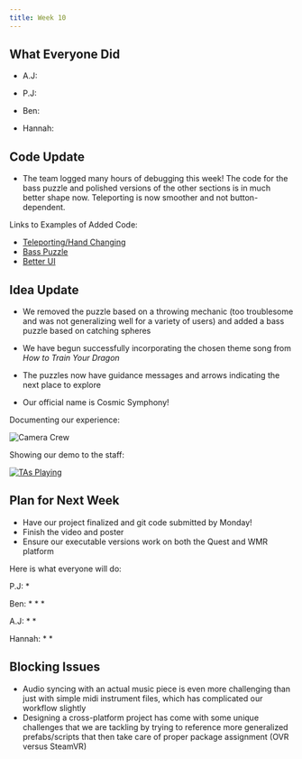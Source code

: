 ```yaml
---
title: Week 10
---
```


## What Everyone Did
* A.J: 

* P.J: 

* Ben:  

* Hannah: 

## Code Update
* The team logged many hours of debugging this week! The code for the bass puzzle and polished versions of the other sections is in much better shape now. Teleporting is now smoother and not button-dependent.

Links to Examples of Added Code:
* [Teleporting/Hand Changing](https://github.com/UWRealityLab/vrcapstone19sp-team7/tree/master/PhantasiaConductor/Assets/Scripts/Teleporting)
* [Bass Puzzle](https://github.com/UWRealityLab/vrcapstone19sp-team7/tree/master/PhantasiaConductor/Assets/Scripts/RadialPuzzle)
* [Better UI](https://github.com/UWRealityLab/vrcapstone19sp-team7/tree/master/PhantasiaConductor/Assets/Scripts/UI)


## Idea Update
* We removed the puzzle based on a throwing mechanic (too troublesome and was not generalizing well for a variety of users) and added a bass puzzle based on catching spheres

* We have begun successfully incorporating the chosen theme song from *How to Train Your Dragon*

* The puzzles now have guidance messages and arrows indicating the next place to explore

* Our official name is Cosmic Symphony!

Documenting our experience:

![Camera Crew](https://github.com/UWRealityLab/vrcapstone19sp-team7/blob/gh-pages/assets/IMG_3356.JPG)

Showing our demo to the staff:

[![TAs Playing](http://img.youtube.com/vi/U1TyBVXH3E8/0.jpg)](https://youtu.be/U1TyBVXH3E8)



## Plan for Next Week

* Have our project finalized and git code submitted by Monday!
* Finish the video and poster
* Ensure our executable versions work on both the Quest and WMR platform

Here is what everyone will do:

P.J: 
* 


Ben:
* 
* 
*

A.J:
* 
* 

Hannah:
* 
* 


## Blocking Issues
* Audio syncing with an actual music piece is even more challenging than just with simple midi instrument files, which has complicated our workflow slightly
* Designing a cross-platform project has come with some unique challenges that we are tackling by trying to reference more generalized prefabs/scripts that then take care of proper package assignment (OVR versus SteamVR)
